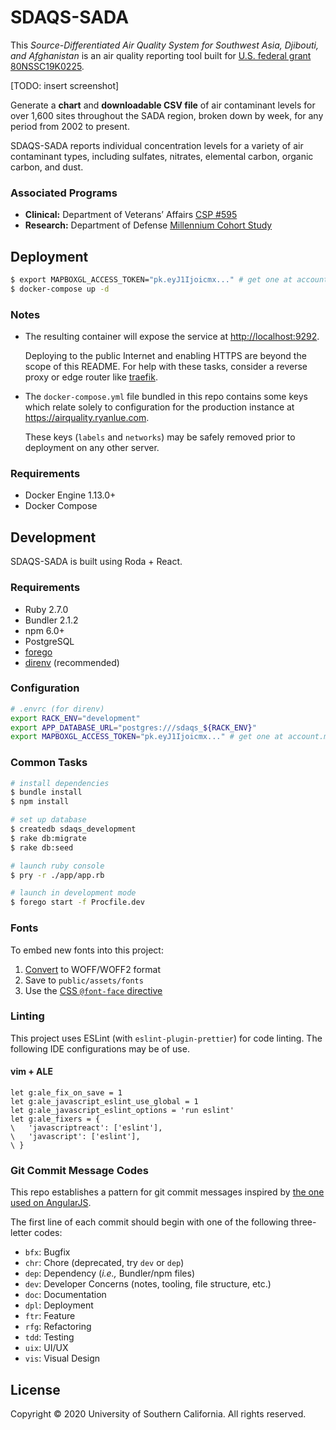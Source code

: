 SDAQS-SADA
==========

This _Source-Differentiated Air Quality System
for Southwest Asia, Djibouti, and Afghanistan_
is an air quality reporting tool built for
[U.S. federal grant 80NSSC19K0225][0].

[TODO: insert screenshot]

Generate a **chart** and **downloadable CSV file** of air contaminant levels
for over 1,600 sites throughout the SADA region,
broken down by week, for any period from 2002 to present.

SDAQS-SADA reports individual concentration levels
for a variety of air contaminant types,
including sulfates, nitrates, elemental carbon, organic carbon, and dust.

### Associated Programs

* **Clinical:** Department of Veterans’ Affairs [CSP #595][1]
* **Research:** Department of Defense [Millennium Cohort Study][2]

Deployment
----------

```sh
$ export MAPBOXGL_ACCESS_TOKEN="pk.eyJ1Ijoicmx..." # get one at account.mapbox.com
$ docker-compose up -d
```

### Notes

* The resulting container will expose the service at <http://localhost:9292>.

  Deploying to the public Internet and enabling HTTPS
  are beyond the scope of this README.
  For help with these tasks,
  consider a reverse proxy or edge router like [traefik](https://docs.traefik.io).

* The `docker-compose.yml` file bundled in this repo contains some keys
  which relate solely to configuration for the production instance at
  <https://airquality.ryanlue.com>.

  These keys (`labels` and `networks`) may be safely removed
  prior to deployment on any other server.

### Requirements

* Docker Engine 1.13.0+
* Docker Compose

Development
-----------

SDAQS-SADA is built using Roda + React.

### Requirements

* Ruby 2.7.0
* Bundler 2.1.2
* npm 6.0+
* PostgreSQL
* [forego][3]
* [direnv][4] (recommended)

### Configuration

```sh
# .envrc (for direnv)
export RACK_ENV="development"
export APP_DATABASE_URL="postgres:///sdaqs_${RACK_ENV}"
export MAPBOXGL_ACCESS_TOKEN="pk.eyJ1Ijoicmx..." # get one at account.mapbox.com
```

### Common Tasks

```sh
# install dependencies
$ bundle install
$ npm install

# set up database
$ createdb sdaqs_development
$ rake db:migrate
$ rake db:seed

# launch ruby console
$ pry -r ./app/app.rb

# launch in development mode
$ forego start -f Procfile.dev
```

### Fonts

To embed new fonts into this project:

1. [Convert][5] to WOFF/WOFF2 format
2. Save to `public/assets/fonts`
3. Use the [CSS `@font-face` directive][6]

### Linting

This project uses ESLint (with `eslint-plugin-prettier`) for code linting.
The following IDE configurations may be of use.

#### vim + ALE

```vimscript
let g:ale_fix_on_save = 1
let g:ale_javascript_eslint_use_global = 1
let g:ale_javascript_eslint_options = 'run eslint'
let g:ale_fixers = {
\   'javascriptreact': ['eslint'],
\   'javascript': ['eslint'],
\ }
```

### Git Commit Message Codes

This repo establishes a pattern for git commit messages
inspired by [the one used on AngularJS][7].

The first line of each commit should begin
with one of the following three-letter codes:

* `bfx`: Bugfix
* `chr`: Chore (deprecated, try `dev` or `dep`)
* `dep`: Dependency (_i.e.,_ Bundler/npm files)
* `dev`: Developer Concerns (notes, tooling, file structure, etc.)
* `doc`: Documentation
* `dpl`: Deployment
* `ftr`: Feature
* `rfg`: Refactoring
* `tdd`: Testing
* `uix`: UI/UX
* `vis`: Visual Design

License
-------

Copyright © 2020 University of Southern California. All rights reserved.

[0]: https://govtribe.com/award/federal-contract-award/grant-for-research-80nssc19k0225
[1]: https://www.vacsp.research.va.gov/CSPEC/Studies/INVESTD-R/CSP-595-SHADE.asp
[2]: https://www.millenniumcohort.org/
[3]: https://github.com/ddollar/forego/releases
[4]: https://github.com/direnv/direnv
[5]: https://www.fontsquirrel.com/tools/webfont-generator
[6]: https://css-tricks.com/snippets/css/using-font-face/
[7]: https://docs.google.com/document/d/1QrDFcIiPjSLDn3EL15IJygNPiHORgU1_OOAqWjiDU5Y
